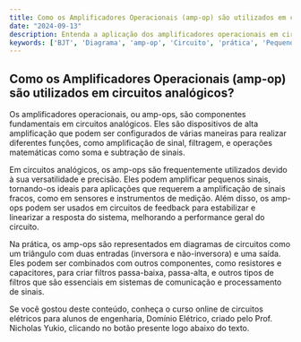 ```yaml
---
title: Como os Amplificadores Operacionais (amp-op) são utilizados em circuitos analógicos?
date: "2024-09-13"
description: Entenda a aplicação dos amplificadores operacionais em circuitos analógicos e sua importância na prática.
keywords: ['BJT', 'Diagrama', 'amp-op', 'Circuito', 'prática', 'Pequeno', 'Sinal']
---
```


## Como os Amplificadores Operacionais (amp-op) são utilizados em circuitos analógicos?

Os amplificadores operacionais, ou amp-ops, são componentes fundamentais em circuitos analógicos. Eles são dispositivos de alta amplificação que podem ser configurados de várias maneiras para realizar diferentes funções, como amplificação de sinal, filtragem, e operações matemáticas como soma e subtração de sinais.

Em circuitos analógicos, os amp-ops são frequentemente utilizados devido à sua versatilidade e precisão. Eles podem amplificar pequenos sinais, tornando-os ideais para aplicações que requerem a amplificação de sinais fracos, como em sensores e instrumentos de medição. Além disso, os amp-ops podem ser usados em circuitos de feedback para estabilizar e linearizar a resposta do sistema, melhorando a performance geral do circuito.

Na prática, os amp-ops são representados em diagramas de circuitos como um triângulo com duas entradas (inversora e não-inversora) e uma saída. Eles podem ser combinados com outros componentes, como resistores e capacitores, para criar filtros passa-baixa, passa-alta, e outros tipos de filtros que são essenciais em sistemas de comunicação e processamento de sinais.

Se você gostou deste conteúdo, conheça o curso online de circuitos elétricos para alunos de engenharia, Domínio Elétrico, criado pelo Prof. Nicholas Yukio, clicando no botão presente logo abaixo do texto.